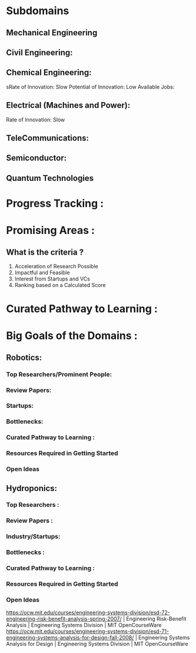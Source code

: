 # Subdomains

## Mechanical Engineering

## Civil Engineering:

## Chemical Engineering:

sRate of Innovation: Slow
Potential of Innovation: Low
Available Jobs:

## Electrical (Machines and Power):

Rate of Innovation: Slow

## TeleCommunications:

## Semiconductor:

## Quantum Technologies

# Progress Tracking :

# Promising Areas :

## What is the criteria ?

1. Acceleration of Research Possible
2. Impactful and Feasible
3. Interest from Startups and VCs
4. Ranking based on a Calculated Score

# Curated Pathway to Learning :

# Big Goals of the Domains :

## Robotics:

### Top Researchers/Prominent People:

### Review Papers:

### Startups:

### Bottlenecks:

### Curated Pathway to Learning :

### Resources Required in Getting Started

### Open Ideas

## Hydroponics:

### Top Researchers :

### Review Papers :

### Industry/Startups:

### Bottlenecks :

### Curated Pathway to Learning :

### Resources Required in Getting Started

### Open Ideas

https://ocw.mit.edu/courses/engineering-systems-division/esd-72-engineering-risk-benefit-analysis-spring-2007/ | Engineering Risk-Benefit Analysis | Engineering Systems Division | MIT OpenCourseWare
https://ocw.mit.edu/courses/engineering-systems-division/esd-71-engineering-systems-analysis-for-design-fall-2008/ | Engineering Systems Analysis for Design | Engineering Systems Division | MIT OpenCourseWare
